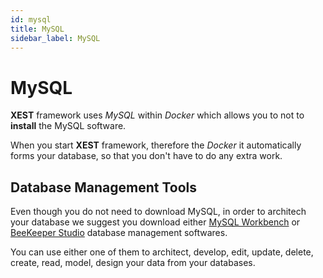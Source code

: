 ```yaml
---
id: mysql
title: MySQL
sidebar_label: MySQL
---
```


# MySQL

**XEST** framework uses *MySQL* within *Docker* which allows you to not to **install** the MySQL software.

When you start **XEST** framework, therefore the *Docker* it automatically forms your database, so that you don't have to do any extra work.

## Database Management Tools

Even though you do not need to download MySQL, in order to architech your database we suggest you download either [MySQL Workbench](https://dev.mysql.com/downloads/workbench/) or [BeeKeeper Studio](https://www.beekeeperstudio.io/get) database management softwares.

You can use either one of them to architect, develop, edit, update, delete, create, read, model, design your data from your databases.
